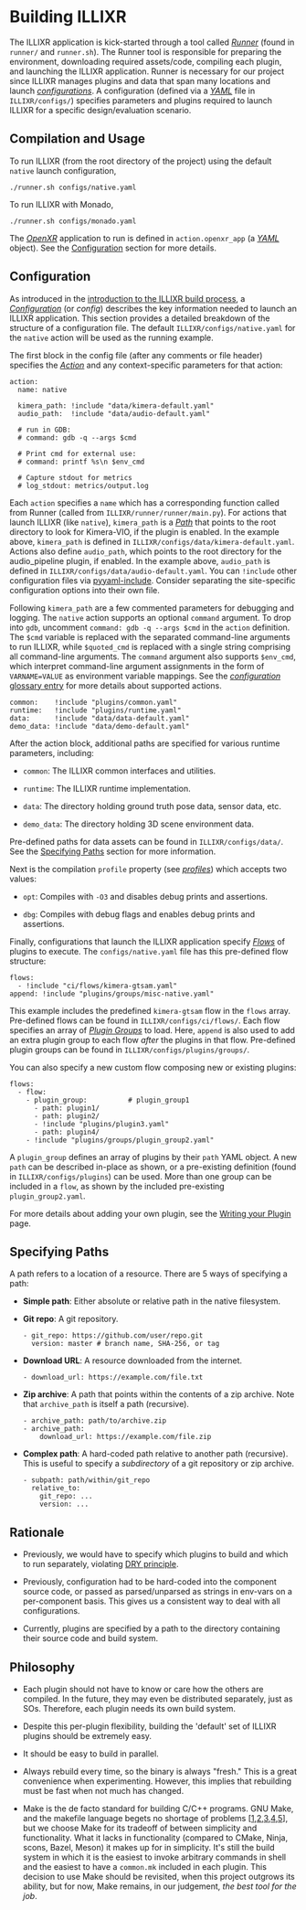 # Building ILLIXR

The ILLIXR application is kick-started through a tool called [_Runner_][10]
    (found in `runner/` and `runner.sh`).
The Runner tool is responsible for
    preparing the environment,
    downloading required assets/code,
    compiling each plugin,
    and
    launching the ILLIXR application.
Runner is necessary for our project since ILLIXR manages plugins and data that span
    many locations and launch [_configurations_][11].
A configuration (defined via a [_YAML_][13] file in `ILLIXR/configs/`) specifies parameters
    and plugins required to launch ILLIXR for a specific design/evaluation scenario.


## Compilation and Usage

To run ILLIXR (from the root directory of the project) using
    the default `native` launch configuration,

<!--- language: lang-shell -->
    ./runner.sh configs/native.yaml

To run ILLIXR with Monado,

<!--- language: lang-shell -->
    ./runner.sh configs/monado.yaml

The [_OpenXR_][14] application to run is defined in `action.openxr_app`
    (a [_YAML_][13] object).
See the [Configuration][16] section for more details.


## Configuration

As introduced in the [introduction to the ILLIXR build process][12], a [_Configuration_][11]
    (or _config_) describes the key information needed to launch an ILLIXR application.
This section provides a detailed breakdown of the structure of a configuration file.
The default `ILLIXR/configs/native.yaml` for the `native` action will be used as
    the running example.

The first block in the config file (after any comments or file header) specifies
    the [_Action_][11] and any context-specific parameters for that action:

<!--- language: lang-yaml -->
    action:
      name: native

      kimera_path: !include "data/kimera-default.yaml"
      audio_path:  !include "data/audio-default.yaml"

      # run in GDB:
      # command: gdb -q --args $cmd

      # Print cmd for external use:
      # command: printf %s\n $env_cmd

      # Capture stdout for metrics
      # log_stdout: metrics/output.log

Each `action` specifies a `name` which has a corresponding function
    called from Runner (called from `ILLIXR/runner/runner/main.py`).
For actions that launch ILLIXR (like `native`), `kimera_path` is a [_Path_][15] that
    points to the root directory to look for Kimera-VIO, if the plugin is enabled.
In the example above, `kimera_path` is defined in `ILLIXR/configs/data/kimera-default.yaml`.
Actions also define `audio_path`, which points to the root directory for the audio_pipeline
    plugin, if enabled.
In the example above, `audio_path` is defined in `ILLIXR/configs/data/audio-default.yaml`.
You can `!include` other configuration files via [pyyaml-include][13].
Consider separating the site-specific configuration options into their own file.

Following `kimera_path` are a few commented parameters for debugging and logging.
The `native` action supports an optional `command` argument.
To drop into `gdb`, uncomment `command: gdb -q --args $cmd` in the `action` definition.
The `$cmd` variable is replaced with the separated command-line arguments to run ILLIXR,
    while `$quoted_cmd` is replaced with a single string comprising all command-line arguments.
The `command` argument also supports `$env_cmd`, which interpret command-line argument
    assignments in the form of `VARNAME=VALUE` as environment variable mappings.
See the [_configuration_ glossary entry][11] for more details about supported actions.

<!--- language: lang-yaml -->
    common:    !include "plugins/common.yaml"
    runtime:   !include "plugins/runtime.yaml"
    data:      !include "data/data-default.yaml"
    demo_data: !include "data/demo-default.yaml"

After the action block, additional paths are specified for various runtime parameters, including:

-   `common`: The ILLIXR common interfaces and utilities.

-   `runtime`: The ILLIXR runtime implementation.

-   `data`: The directory holding ground truth pose data, sensor data, etc.

-   `demo_data`: The directory holding 3D scene environment data.

Pre-defined paths for data assets can be found in `ILLIXR/configs/data/`.
See the [Specifying Paths][15] section for more information.

Next is the compilation `profile` property (see [_profiles_][11]) which accepts two values:

-   `opt`: Compiles with `-O3` and disables debug prints and assertions.

-   `dbg`: Compiles with debug flags and enables debug prints and assertions.

Finally, configurations that launch the ILLIXR application specify [_Flows_][12]
    of plugins to execute.
The `configs/native.yaml` file has this pre-defined flow structure:

<!--- language: lang-yaml -->
    flows:
      - !include "ci/flows/kimera-gtsam.yaml"
    append: !include "plugins/groups/misc-native.yaml"

This example includes the predefined `kimera-gtsam` flow in the `flows` array.
Pre-defined flows can be found in `ILLIXR/configs/ci/flows/`.
Each flow specifies an array of [_Plugin Groups_][12] to load.
Here, `append` is also used to add an extra plugin group to each flow
    _after_ the plugins in that flow.
Pre-defined plugin groups can be found in `ILLIXR/configs/plugins/groups/`.

You can also specify a new custom flow composing new or existing plugins:

<!--- language: lang-yaml -->
    flows:
      - flow:
        - plugin_group:          # plugin_group1
          - path: plugin1/
          - path: plugin2/
          - !include "plugins/plugin3.yaml"
          - path: plugin4/
        - !include "plugins/groups/plugin_group2.yaml"

A `plugin_group` defines an array of plugins by their `path` YAML object.
A new `path` can be described in-place as shown,
    or a pre-existing definition (found in `ILLIXR/configs/plugins`) can be used.
More than one group can be included in a `flow`,
    as shown by the included pre-existing `plugin_group2.yaml`.

For more details about adding your own plugin,
    see the [Writing your Plugin][16] page.


## Specifying Paths

A path refers to a location of a resource.
There are 5 ways of specifying a path:

-   **Simple path**:
    Either absolute or relative path in the native filesystem.

-   **Git repo**:
    A git repository.

    <!--- language: lang-yaml -->

        - git_repo: https://github.com/user/repo.git
          version: master # branch name, SHA-256, or tag

-   **Download URL**:
    A resource downloaded from the internet.

    <!--- language: lang-yaml -->

        - download_url: https://example.com/file.txt

-   **Zip archive**:
    A path that points within the contents of a zip archive.
    Note that `archive_path` is itself a path (recursive).

    <!--- language: lang-yaml -->

        - archive_path: path/to/archive.zip
        - archive_path:
            download_url: https://example.com/file.zip

-   **Complex path**:
    A hard-coded path relative to another path (recursive).
    This is useful to specify a _subdirectory_ of a git repository or zip archive.

    <!--- language: lang-yaml -->

        - subpath: path/within/git_repo
          relative_to:
            git_repo: ...
            version: ...


## Rationale

-   Previously, we would have to specify which plugins to build and which to run separately,
        violating [DRY principle][6].

-   Previously, configuration had to be hard-coded into the component source code,
        or passed as parsed/unparsed as strings in env-vars on a per-component basis.
    This gives us a consistent way to deal with all configurations.

-   Currently, plugins are specified by a path to the directory containing their source code
        and build system.


## Philosophy

-   Each plugin should not have to know or care how the others are compiled.
    In the future, they may even be distributed separately, just as SOs.
    Therefore, each plugin needs its own build system.

-   Despite this per-plugin flexibility, building the 'default' set of ILLIXR plugins
        should be extremely easy.

-   It should be easy to build in parallel.

-   Always rebuild every time, so the binary is always "fresh."
    This is a great convenience when experimenting.
    However, this implies that rebuilding must be fast when not much has changed.

-   Make is the de facto standard for building C/C++ programs.
    GNU Make, and the makefile language begets no shortage of problems
        [[1][1],[2][2],[3][3],[4][4],[5][5]], but we choose
    Make for its tradeoff of between simplicity and functionality.
    What it lacks in functionality (compared to CMake, Ninja, scons, Bazel, Meson)
        it makes up for in simplicity.
    It's still the build system in which it is the easiest to invoke arbitrary commands in
        shell and the easiest to have a `common.mk` included in each plugin.
    This decision to use Make should be revisited, when this project outgrows its ability,
        but for now, Make remains, in our judgement, _the best tool for the job_.


[//]: # (- References -)

[1]:    https://www.conifersystems.com/whitepapers/gnu-make
[2]:    https://www.gnu.org/software/cons/stable/cons.html#why%20cons%20why%20not%20make
[3]:    https://interrupt.memfault.com/blog/gnu-make-guidelines#when-to-choose-make
[4]:    https://grosskurth.ca/bib/1997/miller.pdf
        "Recursive Make Considered Harmful (AUUGN Journal of AUUG Inc. 1998)"
[5]:    https://doi.org/10.1145/3241625.2976011
        "Non-recursive make considered harmful: build systems at scale (SIGPLAN 2016)"
[6]:    https://en.wikipedia.org/wiki/Don%27t_repeat_yourself

[//]: # (- Internal -)

[10]:   glossary.md#runner
[11]:   glossary.md#configuration
[12]:   building_illixr.md#building-illixr
[13]:   glossary.md#yaml
[14]:   glossary.md#openxr
[15]:   building_illixr.md#specifying-paths
[15]:   building_illixr.md#configuration
[16]:   writing_your_plugin.md

